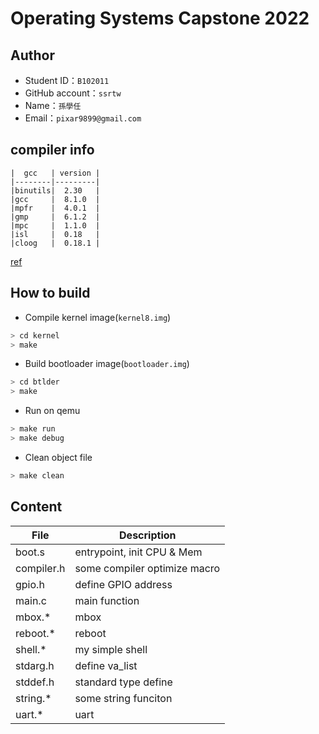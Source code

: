 # Operating Systems Capstone 2022

## Author

* Student ID：`B102011`
* GitHub account：`ssrtw`
* Name：`孫學任`
* Email：`pixar9899@gmail.com`

## compiler info

```
|  gcc   | version |
|--------|---------|
|binutils|  2.30   |
|gcc     |  8.1.0  |
|mpfr    |  4.0.1  |
|gmp     |  6.1.2  |
|mpc     |  1.1.0  |
|isl     |  0.18   |
|cloog   |  0.18.1 |
```

[ref](https://github.com/bztsrc/raspi3-tutorial/tree/master/00_crosscompiler#download-and-unpack-sources)

## How to build

* Compile kernel image(`kernel8.img`)

```bash
> cd kernel
> make
```

* Build bootloader image(`bootloader.img`)
```bash
> cd btlder
> make
```

* Run on qemu

```bash
> make run
> make debug
```

* Clean object file

```bash
> make clean
```

## Content

| File       | Description                  |
|------------|------------------------------|
| boot.s     | entrypoint, init CPU & Mem   |
| compiler.h | some compiler optimize macro |
| gpio.h     | define GPIO address          |
| main.c     | main function                |
| mbox.*     | mbox                         |
| reboot.*   | reboot                       |
| shell.*    | my simple shell              |
| stdarg.h   | define va_list               |
| stddef.h   | standard type define         |
| string.*   | some string funciton         |
| uart.*     | uart                         |